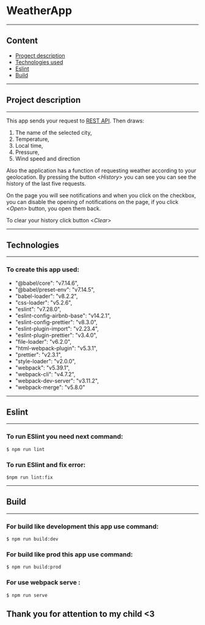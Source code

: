 # WeatherApp
---
## Content
* [Progect description](#progect-description)
* [Technologies used](#technologies)
* [Eslint](#eslint)
* [Build](#build)

---
## Project description
---

This app sends your request to [REST API](https://weatherstack.com/). Then draws:

  1. The name of the selected city, 
  2. Temperature, 
  3. Local time,
  4. Pressure,
  5. Wind speed and direction
  
 Also the application has a function of requesting weather according to your geolocation. By pressing the button <*History*> you can see you can see the history of the last five requests.

On the page you will see notifications and when you click on the checkbox, you can disable the opening of notifications on the page, if you click <*Open*> button, you open them back. 

To clear your history click button <*Clear*>

---
## Technologies
---
### To create this app used: 
 * "@babel/core": "v7.14.6",
 * "@babel/preset-env": "v7.14.5",
 * "babel-loader": "v8.2.2",
 * "css-loader": "v5.2.6",
 * "eslint": "v7.28.0",
 * "eslint-config-airbnb-base": "v14.2.1",
 * "eslint-config-prettier": "v8.3.0",
 * "eslint-plugin-import": "v2.23.4",
 * "eslint-plugin-prettier": "v3.4.0",
 * "file-loader": "v6.2.0",
 * "html-webpack-plugin": "v5.3.1",
 * "prettier": "v2.3.1",
 * "style-loader": "v2.0.0",
 * "webpack": "v5.39.1",
 * "webpack-cli": "v4.7.2",
 * "webpack-dev-server": "v3.11.2",
 * "webpack-merge": "v5.8.0"
   
---
## Eslint
---
### To run ESlint you need next command:
```
$ npm run lint
```
### To run ESlint and fix error:
```
$npm run lint:fix
```
---
## Build
---
### For build like development this app use command: 
```
$ npm run build:dev
```

### For build like prod this app use command: 
```
$ npm run build:prod
```

### For use webpack serve :
```
$ npm run serve
```

## Thank you for attention to my child <3
